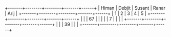 +-------+--------+--------+-------+------+
| Himan | Debjit | Susant | Ranar | Arij |
+-------+--------+--------+-------+------+
|    1   |      2  | 3       |  4     |  5    |
+-------+--------+--------+-------+------+
|       |        |    67    |       |      |
|       |      7 |        |       |      |
+-------+--------+--------+-------+------+
|       |        |    39    |       |      |
+-------+--------+--------+-------+------+
